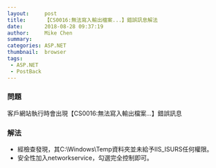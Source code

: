 ```yaml
---
layout:     post
title:      【CS0016:無法寫入輸出檔案...】錯誤訊息解法
date:       2018-08-28 09:37:19
author:     Mike Chen
summary:    
categories: ASP.NET
thumbnail:  browser
tags:
 - ASP.NET
 - PostBack
---
```


### 問題

客戶網站執行時會出現【CS0016:無法寫入輸出檔案...】錯誤訊息

### 解法

* 經檢查發現，其C:\Windows\Temp資料夾並未給予IIS_ISURS任何權限。
* 安全性加入networkservice，勾選完全控制即可。